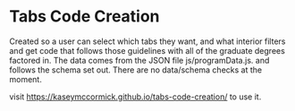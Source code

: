 # Tabs Code Creation
Created so a user can select which tabs they want, and what interior filters and get code that follows those guidelines with all of the graduate degrees factored in. The data comes from the JSON file js/programData.js. and follows the schema set out. There are no data/schema checks at the moment.

visit https://kaseymccormick.github.io/tabs-code-creation/ to use it.
